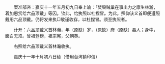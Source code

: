<!-- { "loadSidebar": true } -->
　　案准部咨：嘉庆十一年五月初九日奉上谕：「焚毁贼巢在事出力之廪生林瀚，着加恩赏给六品顶戴」等因。钦此，给执照以杜捏冒。为此，照仰该义首即便遵照戴用六品顶戴。仍将发来执□敬谨收存，以杜捏冒。须至执照者。

　　计开：六品顶戴义首林瀚，年（原缺）岁，（原缺）府（原缺）县人；身中，面白无须。曾祖登榜，祖宗宪，父朝英。

　　右照给六品顶戴义首林瀚收执。

　　嘉庆十一年十月初八日给（借用台湾镇印信） 
